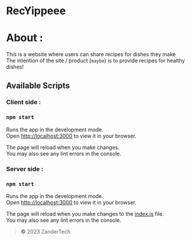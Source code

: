 # RecYippeee

# **About** :

This is a website where users can share recipes for dishes they make\
The intention of the site / product (`maybe`) is to provide recipes for healthy dishes!

## Available Scripts
### Client side :
### `npm start`

Runs the app in the development mode.\
Open [http://localhost:3000](http://localhost:3000) to view it in your browser.

The page will reload when you make changes.\
You may also see any lint errors in the console.

### Server side :
### `npm start`

Runs the app in the development mode.\
Open [http://localhost:3000](http://localhost:3001) to view it in your browser.

The page will reload when you make changes to the [index.js](https://github.com/YOGESHnick/RecYippeee/blob/main/server/src/index.js) file.\
You may also see any lint errors in the console.



> **©** 2023 ZanderTech
